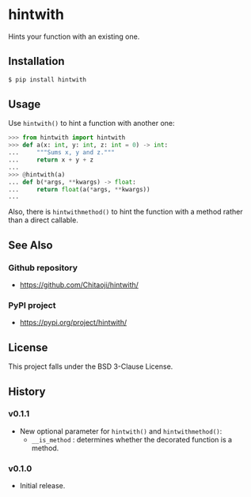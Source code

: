 # hintwith
Hints your function with an existing one.

## Installation

```sh
$ pip install hintwith
```

## Usage

Use `hintwith()` to hint a function with another one:

```py
>>> from hintwith import hintwith
>>> def a(x: int, y: int, z: int = 0) -> int:
...     """Sums x, y and z."""
...     return x + y + z
... 
>>> @hintwith(a)
... def b(*args, **kwargs) -> float:
...     return float(a(*args, **kwargs))
... 
```

Also, there is `hintwithmethod()` to hint the function with a method rather than a direct callable.

## See Also
### Github repository
* https://github.com/Chitaoji/hintwith/

### PyPI project
* https://pypi.org/project/hintwith/

## License
This project falls under the BSD 3-Clause License.

## History
### v0.1.1
* New optional parameter for `hintwith()` and `hintwithmethod()`:
  * `__is_method` : determines whether the decorated function is a method.

### v0.1.0
* Initial release.